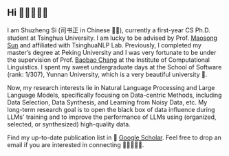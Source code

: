 ## Hi  🧑🏻‍💻👋🏻

I am Shuzheng Si (司书正 in Chinese ✍🏻), currently a first-year CS Ph.D. student at Tsinghua University. I am lucky to be advised by Prof. [Maosong Sun](https://scholar.google.com/citations?hl=en&user=zIgT0HMAAAAJ&view_op=list_works) and affiliated with TsinghuaNLP Lab. Previously, I completed my master’s degree at Peking University and I was very fortunate to be under the supervision of Prof. [Baobao Chang](https://scholar.google.com.au/citations?user=LaKNyhQAAAAJ&hl=en) at the Institute of Computational Linguistics. I spent my sweet undergraduate days at the School of Software (rank: 1/307), Yunnan University, which is a very beautiful university 🍂.


Now, my research interests lie in Natural Language Processing and Large Language Models, specifically focusing on Data-centric Methods, including Data Selection, Data Synthesis, and Learning from Noisy Data, etc. My long-term research goal is to open the black box of data influence during LLMs' training and to improve the performance of LLMs using (organized, selected, or synthesized) high-quality data.

Find my up-to-date publication list in 🔗 [Google Scholar](https://scholar.google.com.hk/citations?user=zO2XyZUAAAAJ). Feel free to drop an email if you are interested in connecting 🧑🏻‍🤝‍🧑🏻. 
